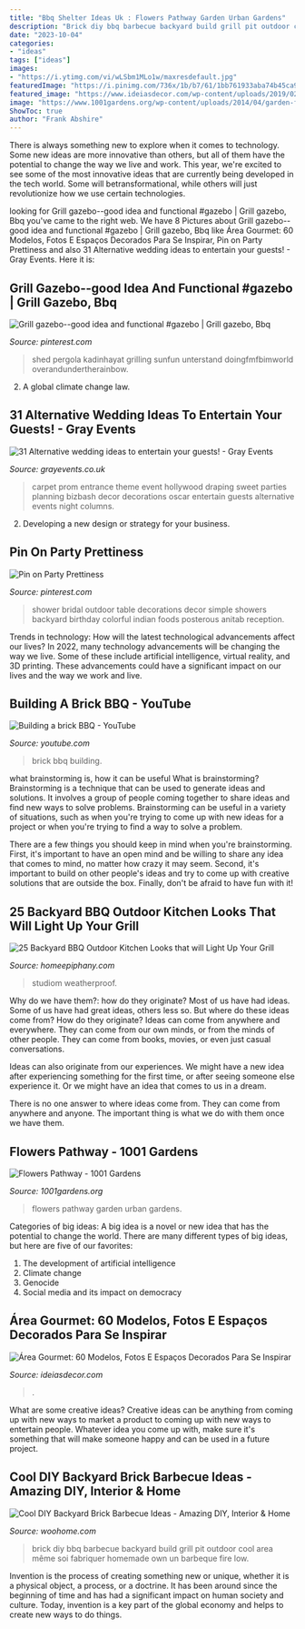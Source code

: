 ```yaml
---
title: "Bbq Shelter Ideas Uk : Flowers Pathway Garden Urban Gardens"
description: "Brick diy bbq barbecue backyard build grill pit outdoor cool area même soi fabriquer homemade own un barbeque fire low"
date: "2023-10-04"
categories:
- "ideas"
tags: ["ideas"]
images:
- "https://i.ytimg.com/vi/wLSbm1MLo1w/maxresdefault.jpg"
featuredImage: "https://i.pinimg.com/736x/1b/b7/61/1bb761933aba74b45ca943cf2e077372.jpg"
featured_image: "https://www.ideiasdecor.com/wp-content/uploads/2019/02/area-gourmet-5.jpg"
image: "https://www.1001gardens.org/wp-content/uploads/2014/04/garden-flowers.jpg"
ShowToc: true
author: "Frank Abshire"
---
```



There is always something new to explore when it comes to technology. Some new ideas are more innovative than others, but all of them have the potential to change the way we live and work. This year, we're excited to see some of the most innovative ideas that are currently being developed in the tech world. Some will betransformational, while others will just revolutionize how we use certain technologies.

	

		
looking for Grill gazebo--good idea and functional #gazebo | Grill gazebo, Bbq you've came to the right web. We have 8 Pictures about Grill gazebo--good idea and functional #gazebo | Grill gazebo, Bbq like Área Gourmet: 60 Modelos, Fotos E Espaços Decorados Para Se Inspirar, Pin on Party Prettiness and also 31 Alternative wedding ideas to entertain your guests! - Gray Events. Here it is:
		
    
## Grill Gazebo--good Idea And Functional #gazebo | Grill Gazebo, Bbq

<img loading=lazy src="https://i.pinimg.com/736x/1b/b7/61/1bb761933aba74b45ca943cf2e077372.jpg" onerror="this.onerror=null;this.src='https://tse4.mm.bing.net/th?id=OIP.j5FdQ-4NKpAmUcgbDoIJHwAAAA&amp;pid=15.1';" alt="Grill gazebo--good idea and functional #gazebo | Grill gazebo, Bbq">

_Source: pinterest.com_

>shed pergola kadinhayat grilling sunfun unterstand doingfmfbimworld overandundertherainbow. 

	

2. A global climate change law.

    
## 31 Alternative Wedding Ideas To Entertain Your Guests! - Gray Events

<img loading=lazy src="http://www.grayevents.co.uk/uploads/5/9/9/7/5997282/red-carpet-on-arrival_orig.jpg" onerror="this.onerror=null;this.src='https://tse3.mm.bing.net/th?id=OIP.UaZmK25OoqQ-ZPFKaxPhiAHaF3&amp;pid=15.1';" alt="31 Alternative wedding ideas to entertain your guests! - Gray Events">

_Source: grayevents.co.uk_

>carpet prom entrance theme event hollywood draping sweet parties planning bizbash decor decorations oscar entertain guests alternative events night columns. 

	

2. Developing a new design or strategy for your business.

    
## Pin On Party Prettiness

<img loading=lazy src="https://i.pinimg.com/736x/a7/ae/ab/a7aeabe4e302234e433768640908c275--outdoor-bridal-showers-bridal-shower-tea.jpg" onerror="this.onerror=null;this.src='https://tse3.mm.bing.net/th?id=OIP.aJ5PYpGUfP7FnneME8MYjgHaLE&amp;pid=15.1';" alt="Pin on Party Prettiness">

_Source: pinterest.com_

>shower bridal outdoor table decorations decor simple showers backyard birthday colorful indian foods posterous anitab reception. 

	

Trends in technology: How will the latest technological advancements affect our lives?
In 2022, many technology advancements will be changing the way we live. Some of these include artificial intelligence, virtual reality, and 3D printing. These advancements could have a significant impact on our lives and the way we work and live.

    
## Building A Brick BBQ - YouTube

<img loading=lazy src="https://i.ytimg.com/vi/wLSbm1MLo1w/maxresdefault.jpg" onerror="this.onerror=null;this.src='https://tse4.mm.bing.net/th?id=OIP.Qu8e66K2bxv5FnSfSjhL6gHaEK&amp;pid=15.1';" alt="Building a brick BBQ - YouTube">

_Source: youtube.com_

>brick bbq building. 

	

what brainstorming is, how it can be useful
What is brainstorming?
Brainstorming is a technique that can be used to generate ideas and solutions. It involves a group of people coming together to share ideas and find new ways to solve problems. Brainstorming can be useful in a variety of situations, such as when you're trying to come up with new ideas for a project or when you're trying to find a way to solve a problem.

There are a few things you should keep in mind when you're brainstorming. First, it's important to have an open mind and be willing to share any idea that comes to mind, no matter how crazy it may seem. Second, it's important to build on other people's ideas and try to come up with creative solutions that are outside the box. Finally, don't be afraid to have fun with it!

    
## 25 Backyard BBQ Outdoor Kitchen Looks That Will Light Up Your Grill

<img loading=lazy src="https://homeepiphany.com/wp-content/uploads/2015/05/Outdoor-Kitchens2.jpg" onerror="this.onerror=null;this.src='https://tse1.mm.bing.net/th?id=OIP.EMfx0F_ZBkOeZqHm8TR8dAHaE8&amp;pid=15.1';" alt="25 Backyard BBQ Outdoor Kitchen Looks that will Light Up Your Grill">

_Source: homeepiphany.com_

>studiom weatherproof. 

	

Why do we have them?: how do they originate?
Most of us have had ideas. Some of us have had great ideas, others less so. But where do these ideas come from? How do they originate?
Ideas can come from anywhere and everywhere. They can come from our own minds, or from the minds of other people. They can come from books, movies, or even just casual conversations.

Ideas can also originate from our experiences. We might have a new idea after experiencing something for the first time, or after seeing someone else experience it. Or we might have an idea that comes to us in a dream.

There is no one answer to where ideas come from. They can come from anywhere and anyone. The important thing is what we do with them once we have them.

    
## Flowers Pathway - 1001 Gardens

<img loading=lazy src="https://www.1001gardens.org/wp-content/uploads/2014/04/garden-flowers.jpg" onerror="this.onerror=null;this.src='https://tse2.mm.bing.net/th?id=OIP.hBJWvu_FBw-SA4FuXLKYKQHaJ4&amp;pid=15.1';" alt="Flowers Pathway - 1001 Gardens">

_Source: 1001gardens.org_

>flowers pathway garden urban gardens. 

	

Categories of big ideas:
A big idea is a novel or new idea that has the potential to change the world. There are many different types of big ideas, but here are five of our favorites: 
1. The development of artificial intelligence 
2. Climate change 
3. Genocide 
4. Social media and its impact on democracy 

    
## Área Gourmet: 60 Modelos, Fotos E Espaços Decorados Para Se Inspirar

<img loading=lazy src="https://www.ideiasdecor.com/wp-content/uploads/2019/02/area-gourmet-5.jpg" onerror="this.onerror=null;this.src='https://tse1.mm.bing.net/th?id=OIP.Q0CfU4p1QlX-gtvJDMv0VwHaLG&amp;pid=15.1';" alt="Área Gourmet: 60 Modelos, Fotos E Espaços Decorados Para Se Inspirar">

_Source: ideiasdecor.com_

>. 

	

What are some creative ideas?
Creative ideas can be anything from coming up with new ways to market a product to coming up with new ways to entertain people. Whatever idea you come up with, make sure it's something that will make someone happy and can be used in a future project.

    
## Cool DIY Backyard Brick Barbecue Ideas - Amazing DIY, Interior &amp; Home

<img loading=lazy src="http://www.woohome.com/wp-content/uploads/2016/02/brick-barbecue-tips-9.jpg" onerror="this.onerror=null;this.src='https://tse2.mm.bing.net/th?id=OIP._bu6sa8ucKZfM0cEQHj_uwHaIU&amp;pid=15.1';" alt="Cool DIY Backyard Brick Barbecue Ideas - Amazing DIY, Interior &amp; Home">

_Source: woohome.com_

>brick diy bbq barbecue backyard build grill pit outdoor cool area même soi fabriquer homemade own un barbeque fire low. 

	

Invention is the process of creating something new or unique, whether it is a physical object, a process, or a doctrine. It has been around since the beginning of time and has had a significant impact on human society and culture. Today, invention is a key part of the global economy and helps to create new ways to do things.

